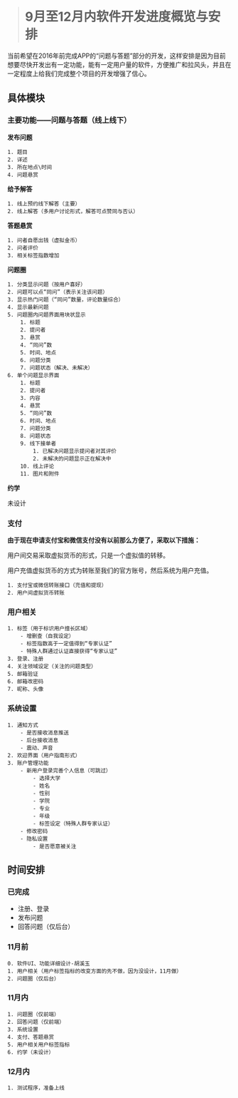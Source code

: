 ># 9月至12月内软件开发进度概览与安排

当前希望在2016年前完成APP的“问题与答题”部分的开发，这样安排是因为目前想要尽快开发出有一定功能，能有一定用户量的软件，方便推广和拉风头，并且在一定程度上给我们完成整个项目的开发增强了信心。

## 具体模块

### 主要功能——问题与答题（线上线下）

**发布问题**

	1. 题目
	2. 详述
	3. 所在地点\时间
	4. 问题悬赏

**给予解答**

	1. 线上预约线下解答（主要）
	2. 线上解答（多用户讨论形式，解答可点赞同与否认）

**答题悬赏**

	1. 问者自愿出钱（虚拟金币）
	2. 问者评价
	3. 相关标签指数增加

**问题圈**

	1. 分类显示问题（按用户喜好）
	2. 问题可以点“同问”（表示关注该问题）
	3. 显示热门问题（“同问”数量，评论数量综合）
	4. 显示最新问题
	5. 问题圈内问题界面用块状显示
		1. 标题
		2. 提问者
		3. 悬赏
		4. “同问”数
		5. 时间、地点
		6. 问题分类
		7. 问题状态（解决、未解决）
	6. 单个问题显示界面
		1. 标题
		2. 提问者
		3. 内容
		4. 悬赏
		5. “同问”数
		6. 时间、地点
		7. 问题分类
		8. 问题状态
		9. 线下接单者
			1. 已解决问题显示提问者对其评价
			2. 未解决的问题显示正在解决中
		10. 线上评论
		11. 图片和附件

**约学**

未设计



### 支付

**由于现在申请支付宝和微信支付没有以前那么方便了，采取以下措施：**

用户间交易采取虚拟货币的形式，只是一个虚拟值的转移。

用户充值虚拟货币的方式为转账至我们的官方账号，然后系统为用户充值。

	1. 支付宝或微信转账接口（充值和提现）
	2. 用户间虚拟货币转账

### 用户相关

	1. 标签（用于标识用户擅长区域）
		- 增删查（自我设定）
		- 标签指数高于一定值得到“专家认证”
		- 特殊人群通过认证直接获得“专家认证”
	3. 登录、注册
	4. 关注领域设定（关注的问题类型）
	5. 邮箱验证
	6. 邮箱改密码
	7. 昵称、头像

### 系统设置

	1. 通知方式
		- 是否接收消息推送
		- 后台接收消息
		- 震动、声音
	2. 欢迎界面（用户指南形式）
	3. 账户管理功能
		- 新用户登录完善个人信息（可跳过）
			- 选择大学
			- 姓名
			- 性别
			- 学院
			- 专业
			- 年级
			- 标签设定（特殊人群专家认证）
		- 修改密码
		- 隐私设置
			- 是否愿意被关注


## 时间安排

### 已完成

- 注册、登录
- 发布问题
- 回答问题（仅后台）

### 11月前

	0. 软件UI、功能详细设计-胡溪玉
	1. 用户相关（用户标签指标的改变方面的先不做，因为没设计，11月做）
	2. 问题圈（仅后台）

### 11月内
	
	1. 问题圈（仅前端） 
	2. 回答问题（仅前端）
	3. 系统设置
	4. 支付、答题悬赏
	5. 用户相关用户标签指标
	6. 约学（未设计）

### 12月内
	
	1. 测试程序，准备上线